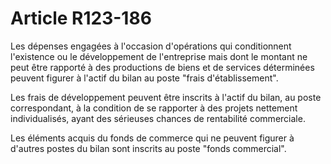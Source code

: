 # Article R123-186

<p>Les dépenses engagées à l'occasion d'opérations qui conditionnent l'existence ou le développement de l'entreprise mais dont le montant ne peut être rapporté à des productions de biens et de services déterminées peuvent figurer à l'actif du bilan au poste "frais d'établissement". </p><p>Les frais de développement peuvent être inscrits à l'actif du bilan, au poste correspondant, à la condition de se rapporter à des projets nettement individualisés, ayant des sérieuses chances de rentabilité commerciale. </p><p>Les éléments acquis du fonds de commerce qui ne peuvent figurer à d'autres postes du bilan sont inscrits au poste "fonds commercial". </p>
